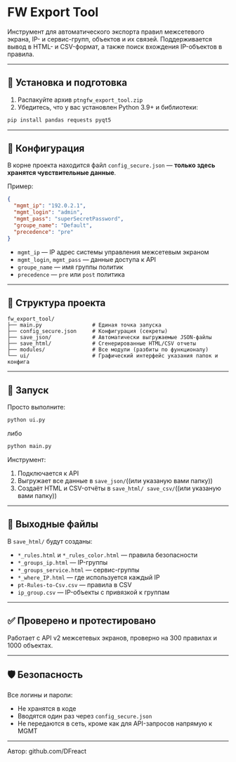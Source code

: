 # FW Export Tool

Инструмент для автоматического экспорта правил межсетевого экрана, IP- и сервис-групп, объектов и их связей. Поддерживается вывод в HTML- и CSV-формат, а также поиск вхождения IP-объектов в правила.

---

## 🔧 Установка и подготовка

1. Распакуйте архив `ptngfw_export_tool.zip`
2. Убедитесь, что у вас установлен Python 3.9+ и библиотеки:

```bash
pip install pandas requests pyqt5
```

---

## 🔐 Конфигурация

В корне проекта находится файл `config_secure.json` — **только здесь хранятся чувствительные данные**.

Пример:

```json
{
  "mgmt_ip": "192.0.2.1",
  "mgmt_login": "admin",
  "mgmt_pass": "superSecretPassword",
  "groupe_name": "Default",
  "precedence": "pre"
}
```

- `mgmt_ip` — IP адрес системы управления межсетевым экраном
- `mgmt_login`, `mgmt_pass` — данные доступа к API
- `groupe_name` — имя группы политик
- `precedence` — `pre` или `post` политика

---

## 📁 Структура проекта

```text
fw_export_tool/
├── main.py                # Единая точка запуска
├── config_secure.json     # Конфигурация (секреты)
├── save_json/             # Автоматически выгружаемые JSON-файлы
├── save_html/             # Сгенерированные HTML/CSV отчеты
├── modules/               # Все модули (разбиты по функционалу)
└── ui/                    # Графический интерфейс указания папок и конфига
```

---

## 🚀 Запуск

Просто выполните:

```bash
python ui.py
```
либо

```bash
python main.py
```

Инструмент:

1. Подключается к API
2. Выгружает все данные в `save_json/`((или указаную вами папку))
3. Создаёт HTML и CSV-отчёты в `save_html/ save_csv/`((или указаную вами папку))

---

## 📄 Выходные файлы

В `save_html/` будут созданы:

- `*_rules.html` и `*_rules_color.html` — правила безопасности
- `*_groups_ip.html` — IP-группы
- `*_groups_service.html` — сервис-группы
- `*_where_IP.html` — где используется каждый IP
- `pt-Rules-to-Csv.csv` — правила в CSV
- `ip_group.csv` — IP-объекты с привязкой к группам

---

## ✅ Проверено и протестировано

Работает с API v2 межсетевых экранов, проверно на 300 правилах и 1000 объектах.

---

## 🛡 Безопасность

Все логины и пароли:
- Не хранятся в коде
- Вводятся один раз через `config_secure.json`
- Не передаются в сеть, кроме как для API-запросов напрямую к MGMT

---

Автор: github.com/DFreact
